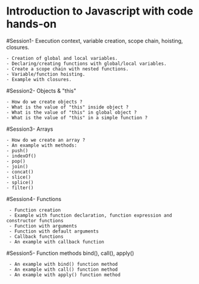 # Introduction to Javascript with code hands-on

#Session1- Execution context, variable creation, scope chain, hoisting, closures.

    - Creation of global and local variables.
    - Declaring/creating functions with global/local variables.
    - Create a scope chain with nested functions.
    - Variable/function hoisting.
    - Example with closures.

#Session2- Objects & "this"

    - How do we create objects ?
    - What is the value of "this" inside object ?
    - What is the value of "this" in global object ?
    - What is the value of "this" in a simple function ?

#Session3-  Arrays

    - How do we create an array ?
    - An example with methods:
    - push()
    - indexOf()
    - pop()
    - join()
    - concat()
    - slice()
    - splice()
    - filter()


#Session4- Functions  

     - Function creation
     - Example with function declaration, function expression and constructor functions
     - Function with arguments
     - Function with default arguments
     - Callback functions
     - An example with callback function

#Session5- Function methods bind(), call(), apply()

     - An example with bind() function method
     - An example with call() function method
     - An example with apply() function method
